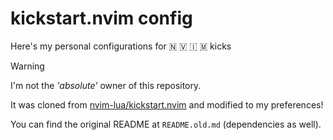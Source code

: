 # kickstart.nvim config

Here's my personal configurations for 🇳 🇻 🇮 🇲 kicks

> [!warning]
>
> I'm not the _'absolute'_ owner of this repository.
>
> It was cloned from
> [nvim-lua/kickstart.nvim](https://github.com/nvim-lua/kickstart.nvim)
> and modified to my preferences!
>
> You can find the original README at `README.old.md`
> (dependencies as well).
